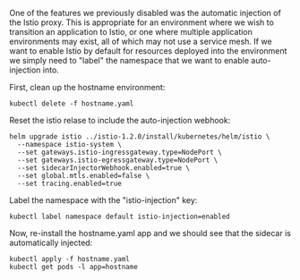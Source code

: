 One of the features we previously disabled was the automatic injection of the Istio proxy.  This is appropriate for an environment where we wish to transition an application to Istio, or one where multiple application environments may exist, all of which may not use a service mesh.  If we want to enable Istio by default for resources deployed into the environment we simply need to "label" the namespace that we want to enable auto-injection into.

First, clean up the hostname environment:

```
kubectl delete -f hostname.yaml
```

Reset the istio relase to include the auto-injection webhook:
```
helm upgrade istio ../istio-1.2.0/install/kubernetes/helm/istio \
  --namespace istio-system \
  --set gateways.istio-ingressgateway.type=NodePort \
  --set gateways.istio-egressgateway.type=NodePort \
  --set sidecarInjectorWebhook.enabled=true \
  --set global.mtls.enabled=false \
  --set tracing.enabled=true
```

Label the namespace with the "istio-injection" key:
```
kubectl label namespace default istio-injection=enabled
```

Now, re-install the hostname.yaml app and we should see that the sidecar is automatically
injected:

```
kubectl apply -f hostname.yaml
kubectl get pods -l app=hostname
```
